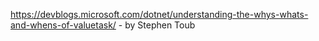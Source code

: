 https://devblogs.microsoft.com/dotnet/understanding-the-whys-whats-and-whens-of-valuetask/ - by Stephen Toub

